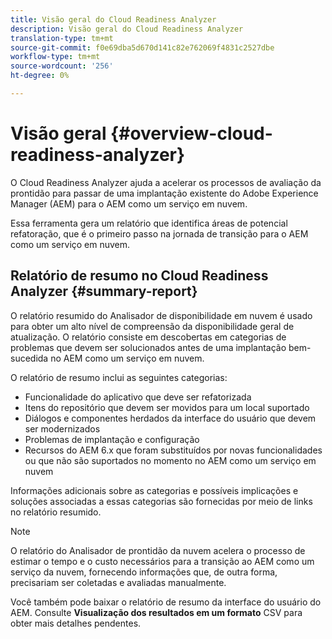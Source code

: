 ```yaml
---
title: Visão geral do Cloud Readiness Analyzer
description: Visão geral do Cloud Readiness Analyzer
translation-type: tm+mt
source-git-commit: f0e69dba5d670d141c82e762069f4831c2527dbe
workflow-type: tm+mt
source-wordcount: '256'
ht-degree: 0%

---
```



# Visão geral {#overview-cloud-readiness-analyzer}

O Cloud Readiness Analyzer ajuda a acelerar os processos de avaliação da prontidão para passar de uma implantação existente do Adobe Experience Manager (AEM) para o AEM como um serviço em nuvem.

Essa ferramenta gera um relatório que identifica áreas de potencial refatoração, que é o primeiro passo na jornada de transição para o AEM como um serviço em nuvem.

## Relatório de resumo no Cloud Readiness Analyzer {#summary-report}

O relatório resumido do Analisador de disponibilidade em nuvem é usado para obter um alto nível de compreensão da disponibilidade geral de atualização. O relatório consiste em descobertas em categorias de problemas que devem ser solucionados antes de uma implantação bem-sucedida no AEM como um serviço em nuvem.

O relatório de resumo inclui as seguintes categorias:

* Funcionalidade do aplicativo que deve ser refatorizada
* Itens do repositório que devem ser movidos para um local suportado
* Diálogos e componentes herdados da interface do usuário que devem ser modernizados
* Problemas de implantação e configuração
* Recursos do AEM 6.x que foram substituídos por novas funcionalidades ou que não são suportados no momento no AEM como um serviço em nuvem

Informações adicionais sobre as categorias e possíveis implicações e soluções associadas a essas categorias são fornecidas por meio de links no relatório resumido.

>[!NOTE]
>O relatório do Analisador de prontidão da nuvem acelera o processo de estimar o tempo e o custo necessários para a transição ao AEM como um serviço da nuvem, fornecendo informações que, de outra forma, precisariam ser coletadas e avaliadas manualmente.

Você também pode baixar o relatório de resumo da interface do usuário do AEM. Consulte **Visualização dos resultados em um formato** CSV para obter mais detalhes pendentes.